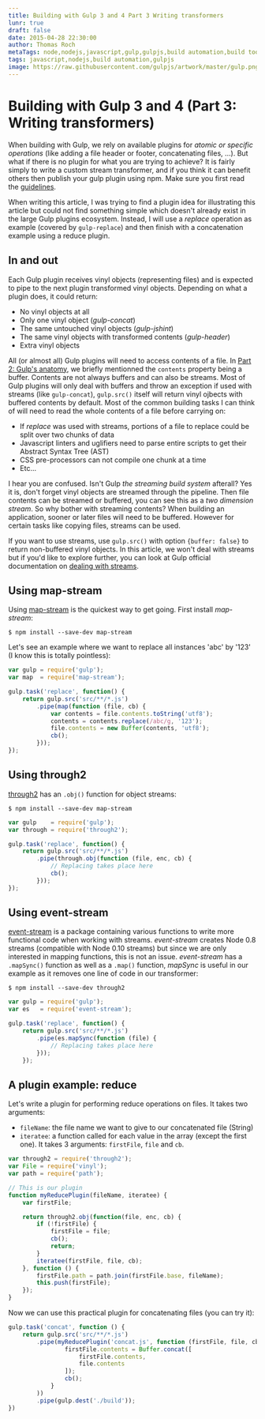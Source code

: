 ```yaml
---
title: Building with Gulp 3 and 4 Part 3 Writing transformers
lunr: true
draft: false
date: 2015-04-28 22:30:00
author: Thomas Roch
metaTags: node,nodejs,javascript,gulp,gulpjs,build automation,build tool,streams,task runner,vinyl,vinyl-fs,npm,gulp 4,event-stream,map-stream
tags: javascript,nodejs,build automation,gulpjs
image: https://raw.githubusercontent.com/gulpjs/artwork/master/gulp.png
---
```


# Building with Gulp 3 and 4 (Part 3: Writing transformers)

When building with Gulp, we rely on available plugins for _atomic or specific operations_ (like adding a file header or footer, concatenating files, ...). But what if
there is no plugin for what you are trying to achieve? It is fairly simply to write a custom stream transformer, and if you think it can benefit others then publish
your gulp plugin using npm. Make sure you first read the [guidelines](https://github.com/gulpjs/gulp/blob/master/docs/writing-a-plugin/guidelines.md).

When writing this article, I was trying to find a plugin idea for illustrating this article but could not find something simple which doesn't already exist in the large
Gulp plugins ecosystem. Instead, I will use a _replace_ operation as example (covered by `gulp-replace`) and then finish with a concatenation example using a reduce plugin.


## In and out

Each Gulp plugin receives vinyl objects (representing files) and is expected to pipe to the next plugin transformed vinyl objects. Depending on what a plugin does, it could
return:

- No vinyl objects at all
- Only one vinyl object (_gulp-concat_)
- The same untouched vinyl objects (_gulp-jshint_)
- The same vinyl objects with transformed contents (_gulp-header_)
- Extra vinyl objects

All (or almost all) Gulp plugins will need to access contents of a file. In [Part 2: Gulp's anatomy](/posts/2015/04/23/building-with-gulp-3-and-4-part-2-gulp-anatomy/), we briefly
mentionned the `contents` property being a buffer. Contents are not always buffers and can also be streams. Most of Gulp plugins will only deal with buffers and
throw an exception if used with streams (like `gulp-concat`), `gulp.src()` itself will return vinyl ojbects with buffered contents by default. Most of the common
building tasks I can think of will need to read the whole contents of a file before carrying on:

- If _replace_ was used with streams, portions of a file to replace could be split over two chunks of data
- Javascript linters and uglifiers need to parse entire scripts to get their Abstract Syntax Tree (AST)
- CSS pre-processors can not compile one chunk at a time
- Etc...

I hear you are confused. Isn't Gulp _the streaming build system_ afterall? Yes it is, don't forget vinyl objects are streamed through the pipeline. Then file contents can be streamed or buffered,
you can see this as a _two dimension stream_. So why bother with streaming contents? When building an application, sooner or later files will need to be buffered. However for certain tasks like
copying files, streams can be used.

If you want to use streams, use `gulp.src()` with option `{buffer: false}` to return non-buffered vinyl objects. In this article, we won't deal with streams but if you'd like to explore further,
you can look at Gulp official documentation on [dealing with streams](httpss://github.com/gulpjs/gulp/blob/master/docs/writing-a-plugin/dealing-with-streams.md).

## Using map-stream

Using [map-stream](https://www.npmjs.com/package/map-stream) is the quickest way to get going. First install _map-stream_:

    $ npm install --save-dev map-stream

Let's see an example where we want to replace all instances 'abc' by '123' (I know this is totally pointless):

```javascript
var gulp = require('gulp');
var map  = require('map-stream');

gulp.task('replace', function() {
    return gulp.src('src/**/*.js')
        .pipe(map(function (file, cb) {
            var contents = file.contents.toString('utf8');
            contents = contents.replace(/abc/g, '123');
            file.contents = new Buffer(contents, 'utf8');
            cb();
        }));
});
```

## Using through2

[through2](https://www.npmjs.org/rvagg/through2) has an `.obj()` function for object streams:

    $ npm install --save-dev map-stream

```javascript
var gulp    = require('gulp');
var through = require('through2');

gulp.task('replace', function() {
    return gulp.src('src/**/*.js')
        .pipe(through.obj(function (file, enc, cb) {
            // Replacing takes place here
            cb();
        }));
});
```

## Using event-stream

[event-stream](https://www.npmjs.com/package/event-stream) is a package containing various functions to write more functional code when working with streams.
_event-stream_ creates Node 0.8 streams (compatible with Node 0.10 streams) but since we are only interested in mapping functions, this is not an issue.
_event-stream_ has a `.mapSync()` function as well as a `.map()` function, _mapSync_ is useful in our example as it removes one line of code in our transformer:

    $ npm install --save-dev through2

```javascript
var gulp = require('gulp');
var es   = require('event-stream');

gulp.task('replace', function() {
    return gulp.src('src/**/*.js')
        .pipe(es.mapSync(function (file) {
            // Replacing takes place here
        }));
    });
```


## A plugin example: reduce

Let's write a plugin for performing reduce operations on files. It takes two arguments:
- `fileName`: the file name we want to give to our concatenated file (String)
- `iteratee`: a function called for each value in the array (except the first one). It takes 3 arguments: `firstFile`, `file` and `cb`.

```javascript
var through2 = require('through2');
var File = require('vinyl');
var path = require('path');

// This is our plugin
function myReducePlugin(fileName, iteratee) {
    var firstFile;

    return through2.obj(function(file, enc, cb) {
        if (!firstFile) {
            firstFile = file;
            cb();
            return;
        }
        iteratee(firstFile, file, cb);
    }, function () {
        firstFile.path = path.join(firstFile.base, fileName);
        this.push(firstFile);
    });
}
```

Now we can use this practical plugin for concatenating files (you can try it):

```javascript
gulp.task('concat', function () {
    return gulp.src('src/**/*.js')
        .pipe(myReducePlugin('concat.js', function (firstFile, file, cb) {
                firstFile.contents = Buffer.concat([
                    firstFile.contents,
                    file.contents
                ]);
                cb();
            }
        ))
        .pipe(gulp.dest('./build'));
})
```
